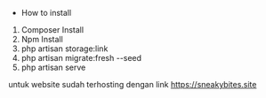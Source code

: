 - How to install

1. Composer Install
2. Npm Install
3. php artisan storage:link
4. php artisan migrate:fresh --seed
5. php artisan serve

untuk website sudah terhosting dengan link 
https://sneakybites.site
